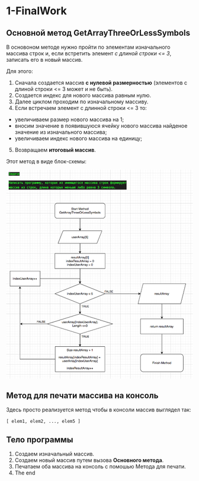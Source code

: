 # 1-FinalWork

## Основной метод GetArrayThreeOrLessSymbols

В основоном методе нужно пройти по элементам изначального массива строк и, 
если встретить элемент *с длиной строки <= 3*, записать его в новый массив.

Для этого:
1. Сначала создается массив **с нулевой размерностью** (элементов с длиной строки <= 3 может и не быть).
2. Создается индекс для нового массива равным нулю.
3. Далее циклом проходим по изначальному массиву.
4. Если встречаем элемент с длинной строки <= 3 то:
* увеличиваем размер нового массива на 1;
* вносим значение в появившуюся ячейку нового массива найденое значение из изначального массива;
* увеличиваем индекс нового массива на единицу;
5. Возвращаем **итоговый массив**.

Этот метод в виде блок-схемы:

![Блок-схема GetArrayThreeOrLessSymbols](1-FinalWork.png)

## Метод для печати массива на консоль
Здесь просто реализуется метод чтобы в консоли массив выглядел так:

    [ elem1, elem2, ..., elem5 ]

## Тело программы
1. Создаем изначальный массив.
2. Создаем новый массив путем вызова __Основного метода__.
3. Печатаем оба массива на консоль с помошью Метода для печати.
4. The end
